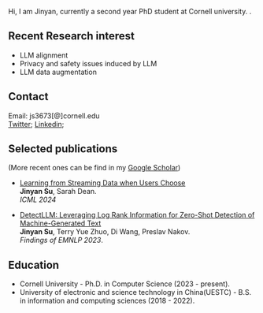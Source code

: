 Hi, I am Jinyan, currently a second year PhD student at Cornell university.
</span>.

## Recent Research interest
- LLM alignment
- Privacy and safety issues induced by LLM
- LLM data augmentation




  
## Contact
Email: js3673[@]cornell.edu
<br>[Twitter](https://twitter.com/SuJinyan6); [Linkedin](https://www.linkedin.com/in/jinyan-su-b3b856276/); 

## Selected publications 
(More recent ones can be find in my [Google Scholar](https://scholar.google.com/citations?hl=zh-CN&user=yRNsFuMAAAAJ&view_op=list_works&authuser=1))


- [Learning from Streaming Data when Users Choose](https://proceedings.mlr.press/v235/su24a.html)
  <br>**Jinyan Su**, Sarah Dean.
  <br>*ICML 2024*

- [DetectLLM: Leveraging Log Rank Information for Zero-Shot Detection of Machine-Generated Text](https://arxiv.org/pdf/2306.05540.pdf)
<br>**Jinyan Su**, Terry Yue Zhuo, Di Wang, Preslav Nakov.
<br>*Findings of EMNLP 2023*.




## Education
- Cornell University - Ph.D. in Computer Science  (2023 - present). 
- University of electronic and science technology in China(UESTC) - B.S. in information and computing sciences (2018 - 2022).




